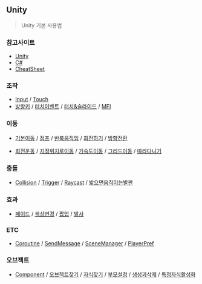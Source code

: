 ## Unity

> Unity 기본 사용법 


### 참고사이트
- [Unity](https://unity3d.com/kr/)
- [C#](http://www.csharpstudy.com/)
- [CheatSheet](https://www.raywenderlich.com/181367/unity-cheat-sheet-quick-reference-2018)

### 조작
- [Input](https://docs.unity3d.com/kr/530/ScriptReference/Input.html)
/ [Touch](http://prosto.tistory.com/96)
- [방향키](https://github.com/evashork/taco/tree/master/game/example/input1.cs)
/ [터치이벤트](https://github.com/evashork/taco/tree/master/game/example/input2.cs)
/ [터치&슬라이드](https://github.com/evashork/taco/tree/master/game/example/input3.cs)
/ [MFI](https://github.com/evashork/taco/tree/master/game/example/input4.cs)


### 이동
- [기본이동](https://github.com/evashork/taco/tree/master/game/example/move1.cs)
/ [점프](https://github.com/evashork/taco/tree/master/game/example/move2.cs)
/ [반복움직임](https://github.com/evashork/taco/tree/master/game/example/move3.cs)
/ [회전하기](https://github.com/evashork/taco/tree/master/game/example/move7.cs)
/ [방향전환](https://github.com/evashork/taco/tree/master/game/example/move8.cs)

- [회전운동](https://github.com/evashork/taco/tree/master/game/example/move4.cs)
/ [지정위치로이동](https://github.com/evashork/taco/tree/master/game/example/move5.cs)
/ [가속도이동](https://github.com/evashork/taco/tree/master/game/example/move6.cs)
/ [그리드이동](https://github.com/evashork/Unity/blob/master/그리드이동하기.cs)
/ [따라다니기](https://github.com/evashork/taco/tree/master/game/example/move9.cs)


### 충돌
- [Collision](https://github.com/evashork/taco/tree/master/game/example/col1.cs)
/ [Trigger](https://github.com/evashork/taco/tree/master/game/example/col2.cs)
/ [Raycast](https://github.com/evashork/taco/tree/master/game/example/col3.cs)
/ [밟으면움직이는발판](https://github.com/evashork/taco/tree/master/game/example/col4.cs)


### 효과
- [페이드](https://github.com/evashork/taco/tree/master/game/example/eff1.cs)
/ [색상변경](https://github.com/evashork/taco/tree/master/game/example/eff2.cs)
/ [팝업](https://github.com/evashork/taco/tree/master/game/example/eff3.cs)
/ [발사](https://github.com/evashork/taco/tree/master/game/example/eff4.cs)


### ETC
- [Coroutine](https://github.com/evashork/taco/tree/master/game/example/etc1.cs)
/ [SendMessage](https://github.com/evashork/taco/tree/master/game/example/etc2.cs)
/ [SceneManager](https://github.com/evashork/taco/tree/master/game/example/etc3.cs)
/ [PlayerPref](https://github.com/evashork/taco/tree/master/game/example/etc4.cs)


### 오브젝트
- [Component](https://github.com/evashork/taco/tree/master/game/example/com1.cs)
/ [오브젝트찾기](https://github.com/evashork/taco/tree/master/game/example/com2.cs)
/ [자식찾기](https://github.com/evashork/taco/tree/master/game/example/com3.cs)
/ [부모설정](https://github.com/evashork/taco/tree/master/game/example/com4.cs)
/ [생성과삭제](https://github.com/evashork/taco/tree/master/game/example/com5.cs)
/ [특정자식활성화](https://github.com/evashork/taco/tree/master/game/example/com6.cs)



